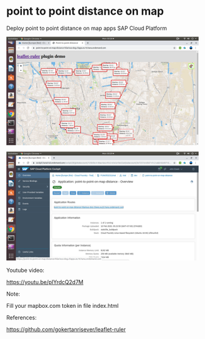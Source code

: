 # point to point distance on map
 Deploy point to point distance on map apps SAP Cloud Platform
 
 ![alt text](https://github.com/jenizar/point-to-point-distance-on-map/blob/master/Screenshot1.png)
 
 ![alt text](https://github.com/jenizar/point-to-point-distance-on-map/blob/master/Screenshot2.png)
 
 Youtube video:
 
 https://youtu.be/pIYrdcQ2d7M
 
Note:

Fill your mapbox.com token in file index.html 
 
 
 References:
 
 https://github.com/gokertanrisever/leaflet-ruler
